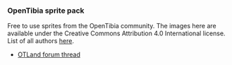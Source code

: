 ### OpenTibia sprite pack ###

Free to use sprites from the OpenTibia community. The images here are available under the Creative Commons Attribution 4.0 International license. List of all authors [here](https://github.com/peonso/opentibia_sprite_pack/blob/master/AUTHORS.md).

- [OTLand forum thread](https://otland.net/threads/opentibia-sprite-pack.254815/)